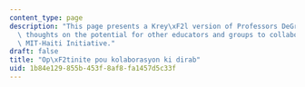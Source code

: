 ```yaml
---
content_type: page
description: "This page presents a Krey\xF2l version of Professors DeGraff and Miller's\
  \ thoughts on the potential for other educators and groups to collaborate with the\
  \ MIT-Haiti Initiative."
draft: false
title: "Op\xF2tinite pou kolaborasyon ki dirab"
uid: 1b84e129-855b-453f-8af8-fa1457d5c33f
---
```

